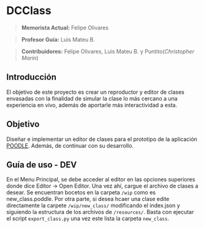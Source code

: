 # DCClass
> **Memorista Actual:** Felipe Olivares

>**Profesor Guía:** Luis Mateu B.

> **Contribuidores:** Felipe Olivares, Luis Mateu B. y Puntito(_Christopher Marín_)

## Introducción
El objetivo de este proyecto es crear un reproductor y editor de clases envasadas con la finalidad de simular la clase lo más cercano a una experiencia en vivo, además de aportarle más interactividad a esta.

## Objetivo
Diseñar e implementar un editor de clases para el prototipo de la aplicación [POODLE](./README_POODLE.md). Además, de continuar con su desarrollo.

## Guía de uso - DEV
En el Menu Principal, se debe acceder al editor en las opciones superiores donde dice Editor -> Open Editor.
Una vez ahí, cargue el archivo de clases a desear.
Se encuentran bocetos en la carpeta `/wip` como es new_class.poddle. Por otra parte, si desea hcaer una clase edite directamente la carpete `/wip/new_class/` modificando el index.json y siguiendo la estructura de los archivos de `/resources/`. Basta con ejecutar el script `export_class.py` una vez este lista la carpeta `new_class`.